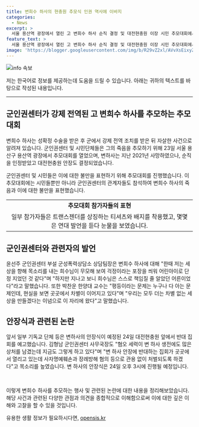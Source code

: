 ```yaml
---
title: 변희수 하사의 현충원 추모식 인권 역사에 이바지
categories:
  - News
excerpt: >
  서울 용산역 광장에서 열린 고 변희수 하사 순직 결정 및 대전현충원 이장 시민 추모대회에서 윤선주 군인권센터 군성폭력상담소 상담팀장이 발언했다. 변 하사는 성확정 수술 후 강제 전역 조치를 받고 스스로 목숨을 끊었으며, 이를 기리기 위해 시민단체와 시민들이 23일 추모식을 열었다. 윤선주는 희수님이 어린아이로 단정 지어진 것 같지만 스스로 책임질 줄 아는 어른이었다고 말했고, 국가인권위원회는 변 하사의 순직 인정 재심사를 권고했다. 안장식을 앞둔 24일 대전현충원 앞에서는 반대 집회가 예고되어 있으며, 군인권센터는 변 하사의 명예훼손과 장례방해 혐의 등으로 혐오 세력을 엄중히 처벌해야 한다고 밝혔다.
feature_text: >
  서울 용산역 광장에서 열린 고 변희수 하사 순직 결정 및 대전현충원 이장 시민 추모대회에서 윤선주 군인권센터 군성폭력상담소 상담팀장이 발언했다. 변 하사는 성확정 수술 후 강제 전역 조치를 받고 스스로 목숨을 끊었으며, 이를 기리기 위해 시민단체와 시민들이 23일 추모식을 열었다. 윤선주는 희수님이 어린아이로 단정 지어진 것 같지만 스스로 책임질 줄 아는 어른이었다고 말했고, 국가인권위원회는 변 하사의 순직 인정 재심사를 권고했다. 안장식을 앞둔 24일 대전현충원 앞에서는 반대 집회가 예고되어 있으며, 군인권센터는 변 하사의 명예훼손과 장례방해 혐의 등으로 혐오 세력을 엄중히 처벌해야 한다고 밝혔다.
image: 'https://blogger.googleusercontent.com/img/b/R29vZ2xl/AVvXsEixyZcFfHzMRdzZMjFBmAUKJYCLCGyLL1o632UiGVXcaFdKo_bkvkuCioo0uUKlGfBVcT3P84aROyZIXSBEx3Aw5nCQ3pTgDom1WDC4m8eifvWiAmWEEVb4x6G_l8C0QH225ldMjyaFvpxGEBGNO37VmDTDMHGhJPq73UglMfDca1-0aw/s1600/blogspot.png'
---
```


<p><img src="https://blogger.googleusercontent.com/img/b/R29vZ2xl/AVvXsEixyZcFfHzMRdzZMjFBmAUKJYCLCGyLL1o632UiGVXcaFdKo_bkvkuCioo0uUKlGfBVcT3P84aROyZIXSBEx3Aw5nCQ3pTgDom1WDC4m8eifvWiAmWEEVb4x6G_l8C0QH225ldMjyaFvpxGEBGNO37VmDTDMHGhJPq73UglMfDca1-0aw/s1600/blogspot.png" alt="info 속보" /></p>

<p>저는 한국어로 정보를 제공하는데 도움을 드릴 수 있습니다. 아래는 귀하의 텍스트를 바탕으로 작성된 내용입니다.</p>

<hr />

<h2 data-ke-size="size26">군인권센터가 강제 전역된 고 변희수 하사를 추모하는 추모대회</h2>

<p>변희수 하사는 성확정 수술을 받은 후 군에서 강제 전역 조치를 받은 뒤 자살한 사건으로 알려져 있습니다. 군인권센터 및 시민단체들은 그의 죽음을 추모하기 위해 23일 서울 용산구 용산역 광장에서 추모대회를 열었으며, 변하사는 지난 2021년 사망하였으나, 순직을 인정받았고 대전현충원 안장도 결정되었습니다.</p>

<p data-ke-size="size16">군인권센터 및 시민들은 이에 대한 불만을 표현하기 위해 추모대회를 진행했습니다. 이 추모대회에는 시민들뿐만 아니라 군인권센터의 관계자들도 참석하여 변희수 하사의 죽음과 이에 대한 불만을 표현했습니다.</p>

<table>
  <tr>
    <td style="text-align: center; height: 17px;"><b>추모대회 참가자들의 표현</b></td>
  </tr>
  <tr>
    <td style="text-align: center; height: 17px;">일부 참가자들은 트랜스젠더를 상징하는 티셔츠와 배지를 착용했고, 몇몇은 연대 발언을 듣다 눈물을 보였습니다.</td>
  </tr>
</table>

<h2 data-ke-size="size26">군인권센터와 관련자의 발언</h2>

<p>윤선주 군인권센터 부설 군성폭력상담소 상담팀장은 변희수 하사에 대해 "한때 저는 세상을 향해 목소리를 내는 희수님이 무모해 보여 걱정이라는 포장을 씌워 어린아이로 단정 지었던 것 같다"며 "하지만 지나고 보니 희수님은 스스로 책임질 줄 알았던 어른이었다"라고 말했습니다. 또한 박찬운 한양대 교수는 "평등이라는 문제는 누구나 다 아는 문제인데, 현실을 보면 곳곳에서 차별이 이어지고 있다"며 "우리는 모두 더는 차별 없는 세상을 만들겠다는 이념으로 이 자리에 왔다"고 말했습니다.</p>

<h2 data-ke-size="size26">안장식과 관련된 논란</h2>

<p>앞서 일부 기독교 단체 등은 변하사의 안장식이 예정된 24일 대전현충원 앞에서 반대 집회를 예고했습니다. 김형남 군인권센터 사무국장도 "혐오 세력이 변 하사 생전에도 많은 상처를 남겼는데 지금도 그렇게 하고 있다"며 "변 하사 안장에 반대하는 집회가 곳곳에서 열리고 있는데 사자명예훼손과 장례방해 혐의 등으로 관용 없이 처벌되도록 하겠다"고 목소리를 높였습니다. 변 하사의 안장식은 24일 오후 3시에 진행될 예정입니다.</p>

<p data-ke-size="size16">&nbsp;</p>

<p>이렇게 변희수 하사를 추모하는 행사 및 관련된 논란에 대한 내용을 정리해보았습니다. 해당 사건과 관련된 다양한 관점과 의견을 종합적으로 이해함으로써 이에 대한 깊은 이해와 고찰을 할 수 있을 것입니다.</p>
유용한 생활 정보가 필요하시다면, <a href="https://opensis.kr" rel="dofollow">opensis.kr</a>


